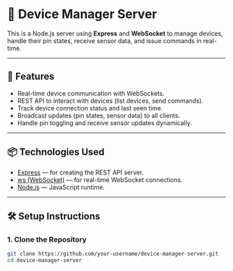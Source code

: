 # 🌟 Device Manager Server

This is a Node.js server using **Express** and **WebSocket** to manage devices, handle their pin states, receive sensor data, and issue commands in real-time.

---

## 🚀 Features

- Real-time device communication with WebSockets.
- REST API to interact with devices (list devices, send commands).
- Track device connection status and last seen time.
- Broadcast updates (pin states, sensor data) to all clients.
- Handle pin toggling and receive sensor updates dynamically.

---

## 📦 Technologies Used

- [Express](https://expressjs.com/) — for creating the REST API server.
- [ws (WebSocket)](https://www.npmjs.com/package/ws) — for real-time WebSocket connections.
- [Node.js](https://nodejs.org/) — JavaScript runtime.

---

## 🛠️ Setup Instructions

### 1. Clone the Repository

```bash
git clone https://github.com/your-username/device-manager-server.git
cd device-manager-server
